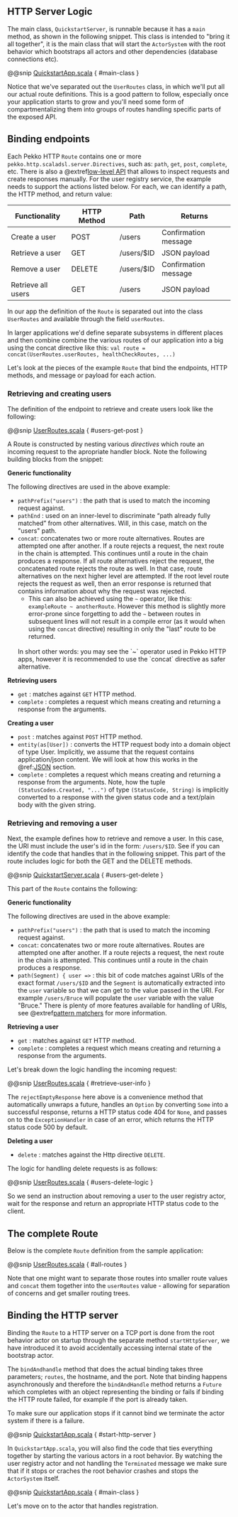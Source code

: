 HTTP Server Logic
-----------------

The main class, `QuickstartServer`, is runnable because it has a `main` method, as shown in the following snippet. 
This class is intended to "bring it all together", it is the main class that will start the `ActorSystem` with the root
behavior which bootstraps all actors and other dependencies (database connections etc).

@@snip [QuickstartApp.scala]($g8src$/scala/$package$/QuickstartApp.scala) { #main-class }

Notice that we've separated out the `UserRoutes` class, in which we'll put all our actual route definitions.
This is a good pattern to follow, especially once your application starts to grow and you'll need some form of 
compartmentalizing them into groups of routes handling specific parts of the exposed API.

## Binding endpoints

Each Pekko HTTP `Route` contains one or more `pekko.http.scaladsl.server.Directives`, such as: `path`, `get`, `post`, `complete`, etc. There is also a @extref[low-level API](pekko.http:scala/http/low-level-server-side-api.html) that allows to inspect requests and create responses manually. For the user registry service, the example needs to support the actions listed below. For each, we can identify a path, the HTTP method, and return value:

| Functionality      | HTTP Method | Path       | Returns              |
|--------------------|-------------|------------|----------------------|
| Create a user      | POST        | /users     | Confirmation message |
| Retrieve a user    | GET         | /users/$ID | JSON payload         |
| Remove a user      | DELETE      | /users/$ID | Confirmation message |
| Retrieve all users | GET         | /users     | JSON payload         |

In our app the definition of the `Route` is separated out into the class `UserRoutes` and available through the field `userRoutes`.

In larger applications we'd define separate subsystems in different places and then combine combine the various routes of our 
application into a big using the concat directive like this: `val route = concat(UserRoutes.userRoutes, healthCheckRoutes, ...)`

Let's look at the pieces of the example `Route` that bind the endpoints, HTTP methods, and message or payload for each action.

### Retrieving and creating users

The definition of the endpoint to retrieve and create users look like the following:

@@snip [UserRoutes.scala]($g8src$/scala/$package$/UserRoutes.scala) { #users-get-post }

A Route is constructed by nesting various *directives* which route an incoming request to the apropriate handler block.
Note the following building blocks from the snippet:

**Generic functionality**

The following directives are used in the above example:

* `pathPrefix("users")` : the path that is used to match the incoming request against.
* `pathEnd` : used on an inner-level to discriminate “path already fully matched” from other alternatives. Will, in this case, match on the "users" path.
* `concat`: concatenates two or more route alternatives. Routes are attempted one after another. If a route rejects a request, the next route in the chain is attempted. This continues until a route in the chain produces a response. If all route alternatives reject the request, the concatenated route rejects the route as well. In that case, route alternatives on the next higher level are attempted. If the root level route rejects the request as well, then an error response is returned that contains information about why the request was rejected.
    * This can also be achieved using the `~` operator, like this: `exampleRoute ~ anotherRoute`. 
    However this method is slightly more error-prone since forgetting to add the `~` between routes in subsequent lines 
    will not result in a compile error (as it would when using the `concat` directive) resulting in only the "last" route to be returned. <br/>
    <br/>
    In short other words: you may see the `~` operator used in Pekko HTTP apps, however it is recommended to use the `concat` directive as safer alternative. 

**Retrieving users**

* `get` : matches against `GET` HTTP method.
* `complete` : completes a request which means creating and returning a response from the arguments.

**Creating a user**

* `post` : matches against `POST` HTTP method.
* `entity(as[User])` : converts the HTTP request body into a domain object of type User. Implicitly, we assume that the request contains application/json content. We will look at how this works in the @ref:[JSON](json.md) section.
* `complete` : completes a request which means creating and returning a response from the arguments. Note, how the tuple `(StatusCodes.Created, "...")` of type `(StatusCode, String)` is implicitly converted to a response with the given status code and a text/plain body with the given string.

### Retrieving and removing a user

Next, the example defines how to retrieve and remove a user. In this case, the URI must include the user's id in the form: `/users/$ID`. See if you can identify the code that handles that in the following snippet. This part of the route includes logic for both the GET and the DELETE methods.

@@snip [QuickstartServer.scala]($g8src$/scala/$package$/UserRoutes.scala) { #users-get-delete }

This part of the `Route` contains the following:

**Generic functionality**

The following directives are used in the above example:

* `pathPrefix("users")` : the path that is used to match the incoming request against.
* `concat`: concatenates two or more route alternatives. Routes are attempted one after another. If a route rejects a request, the next route in the chain is attempted. This continues until a route in the chain produces a response. 
* `path(Segment) { user =>` : this bit of code matches against URIs of the exact format `/users/$ID` and the `Segment` is automatically extracted into the `user` variable so that we can get to the value passed in the URI. For example `/users/Bruce` will populate the `user` variable with the value "Bruce." There is plenty of more features available for handling of URIs, see @extref[pattern matchers](pekko.http:scala/http/routing-dsl/path-matchers.html#basic-pathmatchers) for more information.

**Retrieving a user**

* `get` : matches against `GET` HTTP method.
* `complete` : completes a request which means creating and returning a response from the arguments.

Let's break down the logic handling the incoming request:

@@snip [UserRoutes.scala]($g8src$/scala/$package$/UserRoutes.scala) { #retrieve-user-info }

The `rejectEmptyResponse` here above is a convenience method that automatically unwraps a future, handles an `Option` by converting `Some` into a successful response, returns a HTTP status code 404 for `None`, and passes on to the `ExceptionHandler` in case of an error, which returns the HTTP status code 500 by default.

**Deleting a user**

* `delete` : matches against the Http directive `DELETE`.

The logic for handling delete requests is as follows:

@@snip [UserRoutes.scala]($g8src$/scala/$package$/UserRoutes.scala) { #users-delete-logic }

So we send an instruction about removing a user to the user registry actor, wait for the response and return an appropriate HTTP status code to the client.


## The complete Route

Below is the complete `Route` definition from the sample application:

@@snip [UserRoutes.scala]($g8src$/scala/$package$/UserRoutes.scala) { #all-routes }

Note that one might want to separate those routes into smaller route values and `concat` them together into the `userRoutes`
value - allowing for separation of concerns and get smaller routing trees.

## Binding the HTTP server

Binding the `Route` to a HTTP server on a TCP port is done from the root behavior actor on startup through the separate method 
`startHttpServer`, we have introduced it to avoid accidentally accessing internal state of the bootstrap actor.

The `bindAndhandle` method that does the actual binding takes three parameters; `routes`, the hostname, and the port.
Note that binding happens asynchronously and therefore the `bindAndHandle` method returns a `Future` which completes with 
an object representing the binding or fails if binding the HTTP route failed, for example if the port is already taken.

To make sure our application stops if it cannot bind we terminate the actor system if there is a failure.

@@snip [QuickstartApp.scala]($g8src$/scala/$package$/QuickstartApp.scala) { #start-http-server }

In `QuickstartApp.scala`, you will also find the code that ties everything together by starting the various actors in a 
root behavior. By watching the user registry actor and not handling the `Terminated` message we make sure that if
 it stops or craches the root behavior crashes and stops the `ActorSystem` itself. 

@@snip [QuickstartApp.scala]($g8src$/scala/$package$/QuickstartApp.scala) { #main-class }



Let's move on to the actor that handles registration.
